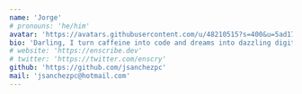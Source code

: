 ```yaml
---
name: 'Jorge'
# pronouns: 'he/him'
avatar: 'https://avatars.githubusercontent.com/u/48210515?s=400&u=5ad174ab11d5de28e1de4240cc70b97fb211e376&v=4'
bio: 'Darling, I turn caffeine into code and dreams into dazzling digital realities. No bugs, just rock and roll.'
# website: 'https://enscribe.dev'
# twitter: 'https://twitter.com/enscry'
github: 'https://github.com/jsanchezpc'
mail: 'jsanchezpc@hotmail.com'
---
```


